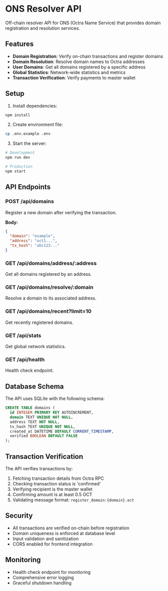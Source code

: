 # ONS Resolver API

Off-chain resolver API for ONS (Octra Name Service) that provides domain registration and resolution services.

## Features

- **Domain Registration**: Verify on-chain transactions and register domains
- **Domain Resolution**: Resolve domain names to Octra addresses
- **User Domains**: Get all domains registered by a specific address
- **Global Statistics**: Network-wide statistics and metrics
- **Transaction Verification**: Verify payments to master wallet

## Setup

1. Install dependencies:
```bash
npm install
```

2. Create environment file:
```bash
cp .env.example .env
```

3. Start the server:
```bash
# Development
npm run dev

# Production
npm start
```

## API Endpoints

### POST /api/domains
Register a new domain after verifying the transaction.

**Body:**
```json
{
  "domain": "example",
  "address": "oct1...",
  "tx_hash": "abc123..."
}
```

### GET /api/domains/address/:address
Get all domains registered by an address.

### GET /api/domains/resolve/:domain
Resolve a domain to its associated address.

### GET /api/domains/recent?limit=10
Get recently registered domains.

### GET /api/stats
Get global network statistics.

### GET /api/health
Health check endpoint.

## Database Schema

The API uses SQLite with the following schema:

```sql
CREATE TABLE domains (
  id INTEGER PRIMARY KEY AUTOINCREMENT,
  domain TEXT UNIQUE NOT NULL,
  address TEXT NOT NULL,
  tx_hash TEXT UNIQUE NOT NULL,
  created_at DATETIME DEFAULT CURRENT_TIMESTAMP,
  verified BOOLEAN DEFAULT FALSE
);
```

## Transaction Verification

The API verifies transactions by:

1. Fetching transaction details from Octra RPC
2. Checking transaction status is 'confirmed'
3. Verifying recipient is the master wallet
4. Confirming amount is at least 0.5 OCT
5. Validating message format: `register_domain:{domain}.oct`

## Security

- All transactions are verified on-chain before registration
- Domain uniqueness is enforced at database level
- Input validation and sanitization
- CORS enabled for frontend integration

## Monitoring

- Health check endpoint for monitoring
- Comprehensive error logging
- Graceful shutdown handling